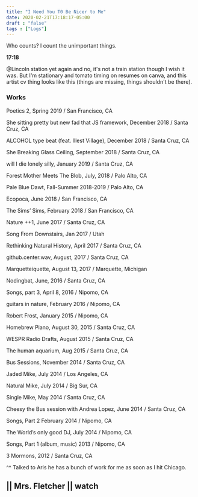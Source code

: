 ```yaml
---
title: "I Need You T0 Be Nicer to Me"
date: 2020-02-21T17:18:17-05:00
draft : "false"
tags : ["Logs"]
---
```


Who counts? I count the unimportant things.

<!--more-->


**17:18**

@Lincoln station yet again and no, it's not a train station though I wish it was. But I'm stationary and tomato timing on resumes on canva, and this artist cv thing looks like this (things are missing, things shouldn't be there).

### Works

Poetics 2, Spring 2019 / San Francisco, CA

She sitting pretty but new fad that JS framework, December 2018 / Santa Cruz, CA

ALCOHOL type beat (feat. Illest Village), December 2018 / Santa Cruz, CA

She Breaking Glass Ceiling, September 2018 / Santa Cruz, CA

will I die lonely silly, January 2019 / Santa Cruz, CA

Forest Mother Meets The Blob, July, 2018 / Palo Alto, CA

Pale Blue Dawt, Fall-Summer 2018-2019 / Palo Alto, CA

Ecopoca, June 2018 / San Francisco, CA

The Sims’ Sims, February 2018 / San Francisco, CA

Nature ++1, June 2017 / Santa Cruz, CA

Song From Downstairs, Jan 2017 / Utah

Rethinking Natural History, April 2017 / Santa Cruz, CA

github.center.wav, August, 2017 / Santa Cruz, CA

Marquetteiquette, August 13, 2017 / Marquette, Michigan

Nodingbat, June, 2016 / Santa Cruz, CA

Songs, part 3, April 8, 2016 / Nipomo, CA

guitars in nature, February 2016 / Nipomo, CA

Robert Frost, January 2015 / Nipomo, CA

Homebrew Piano, August 30, 2015 / Santa Cruz, CA

WESPR Radio Drafts, August 2015 / Santa Cruz, CA

The human aquarium, Aug 2015 / Santa Cruz, CA

Bus Sessions, November 2014 / Santa Cruz, CA

Jaded Mike, July 2014 / Los Angeles, CA

Natural Mike, July 2014 / Big Sur, CA

Single Mike, May 2014 / Santa Cruz, CA

Cheesy the Bus session with Andrea Lopez, June 2014 / Santa Cruz, CA

Songs, Part 2  February 2014 / Nipomo, CA

The World’s only good DJ, July 2014 / Nipomo, CA

Songs, Part 1 (album, music) 2013 / Nipomo, CA

3 Mormons, 2012 / Santa Cruz, CA


^^ Talked to Aris he has a bunch of work for me as soon as I hit Chicago.


## || Mrs. Fletcher || watch  



<!--
1 read

2 write

3 music

4 sing

5 YT Vizzies

6 P Call

7 Dance workout

8 POLIW.AT Blog

9 Archive

10 FF L&L

11 Friends & Fam

12 Love & Legacy

 -->
